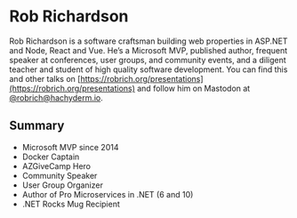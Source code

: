 # Rob Richardson

Rob Richardson is a software craftsman building web properties in ASP.NET and Node, React and Vue. He’s a Microsoft MVP, published author, frequent speaker at conferences, user groups, and community events, and a diligent teacher and student of high quality software development. You can find this and other talks on [https://robrich.org/presentations](https://robrich.org/presentations) and follow him on Mastodon at [@robrich@hachyderm.io](https://hachyderm.io/@robrich).

## Summary

* Microsoft MVP since 2014
* Docker Captain
* AZGiveCamp Hero
* Community Speaker
* User Group Organizer
* Author of Pro Microservices in .NET (6 and 10)
* .NET Rocks Mug Recipient

